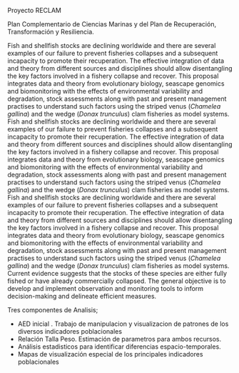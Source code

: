 Proyecto RECLAM

Plan Complementario de Ciencias Marinas y del Plan de Recuperación, Transformación y Resiliencia.

Fish and shellfish stocks are declining worldwide and there are several examples of our failure to prevent fisheries collapses and a subsequent incapacity to promote their recuperation. The effective integration of data and theory from different sources and disciplines should allow disentangling the key factors involved in a fishery collapse and recover. This proposal integrates data and theory from evolutionary biology, seascape genomics and biomonitoring with the effects of environmental variability and degradation, stock assessments along with past and present management practises to understand such factors using the striped venus (*Chamelea gallina*) and the wedge (*Donax trunculus*) clam fisheries as model systems. Fish and shellfish stocks are declining worldwide and there are several examples of our failure to prevent fisheries collapses and a subsequent incapacity to promote their recuperation. The effective integration of data and theory from different sources and disciplines should allow disentangling the key factors involved in a fishery collapse and recover. This proposal integrates data and theory from evolutionary biology, seascape genomics and biomonitoring with the effects of environmental variability and degradation, stock assessments along with past and present management practises to understand such factors using the striped venus (*Chamelea gallina*) and the wedge (*Donax trunculus*) clam fisheries as model systems. Fish and shellfish stocks are declining worldwide and there are several examples of our failure to prevent fisheries collapses and a subsequent incapacity to promote their recuperation. The effective integration of data and theory from different sources and disciplines should allow disentangling the key factors involved in a fishery collapse and recover. This proposal integrates data and theory from evolutionary biology, seascape genomics and biomonitoring with the effects of environmental variability and degradation, stock assessments along with past and present management practises to understand such factors using the striped venus (*Chamelea gallina*) and the wedge (*Donax trunculus*) clam fisheries as model systems. 
Current evidence suggests that the stocks of these species are either fully fished or have already commercially collapsed. The general objective is to develop and implement observation and monitoring tools to inform decision-making and delineate efficient measures.

Tres componentes de Analisis;

- AED inicial . Trabajo de manipulacion y visualizacion de patrones de los diversos indicadores poblacionales
- Relación Talla Peso. Estimación de parametros para ambos recursos.
- Análisis estadisticos para identificar diferencias espacio-temporales.
- Mapas de visualización especial de los principales indicadores poblacionales




